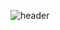 ![header](https://capsule-render.vercel.app/api?type=transparent&color=#4B0082&height=300&section=header&text=Jeong%20Seok%20Hyeon&fontSize=100)

